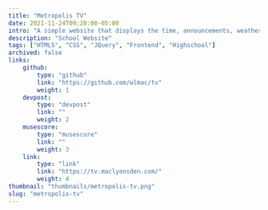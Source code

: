 ```yaml
---
title: "Metropolis TV"
date: 2021-11-24T09:20:00-05:00
intro: "A simple website that displays the time, announcements, weather, and schedule on the TV outside the office."
description: "School Website"
tags: ["HTML5", "CSS", "JQuery", "Frontend", "Highschool"]
archived: false
links: 
    github: 
        type: "github"
        link: "https://github.com/wlmac/tv"
        weight: 1
    devpost:
        type: "devpost"
        link: ""
        weight: 2
    musescore:
        type: "musescore"
        link: ""
        weight: 3
    link:
        type: "link"
        link: "https://tv.maclyonsden.com/"
        weight: 4
thumbnail: "thumbnails/metropolis-tv.png"
slug: "metropolis-tv"
---
```


